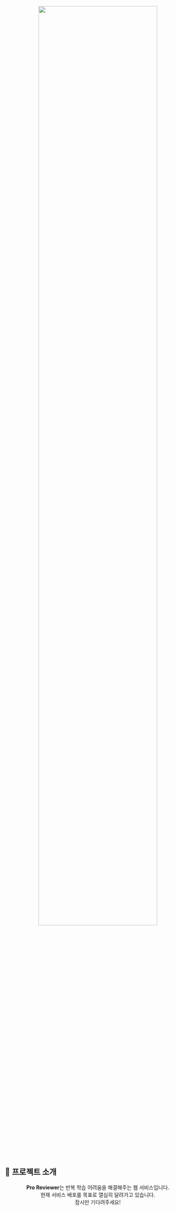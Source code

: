 <div align="center">

<img width= 80% src="https://user-images.githubusercontent.com/73439375/191161232-9761bee5-bf9d-4211-b4bb-7f3fe634fcb3.png">

</div>

## 📌 프로젝트 소개

<div align="center">

<b>Pro Reviewer</b>는 반복 학습 어려움을 해결해주는 웹 서비스입니다. <br>
현재 서비스 배포를 목표로 열심히 달려가고 있습니다. <br>
잠시만 기다려주세요!

</div>
